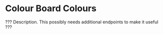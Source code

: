 # Colour Board Colours

??? Description. This possibly needs additional endpoints to make it useful ??? 